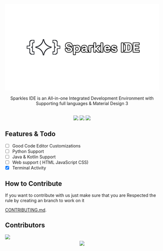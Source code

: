 <div align="center">
  <img src="bannersp.png" style="width: 45rem; height: auto;"/>
  <p>Sparkles IDE is an All-in-one Integrated Development Environment 
with Supporting full languages & Material Design 3</p>
  <br>
  <img src="https://ziadoua.github.io/m3-Markdown-Badges/badges/Android/android2.svg">
  <img src="https://m3-markdown-badges.vercel.app/stars/4/2/sparkleside/sparkles-app">
  <img src="https://m3-markdown-badges.vercel.app/issues/4/2/sparkleside/sparkles-app">
</div>

## Features &amp; Todo
- [ ] Good Code Editor Customizations
- [ ] Python Support
- [ ] Java & Kotlin Support
- [ ] Web support ( HTML JavaScript CSS)
- [x] Terminal Activity

## How to Contribute
<p>If you want to contribute with us just make sure that you are Respected the rule by creating an branch to work on it </p>

[CONTRIBUTING.md](CONTRIBUTING.md).

## Contributors 
<a href="https://github.com/SparklesIDE/Sparkles-App/graphs/contributors">
  <img src="https://contrib.rocks/image?repo=SparklesIDE/Sparkles-App" />
</a>

<div style="text-align: center">
<img src="https://ziadoua.github.io/m3-Markdown-Badges/badges/LicenceGPLv3/licencegplv32.svg" align="center"></div>
